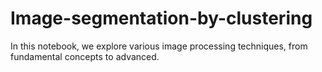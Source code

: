 # Image-segmentation-by-clustering
In this notebook, we explore various image processing techniques, from fundamental concepts to advanced.
